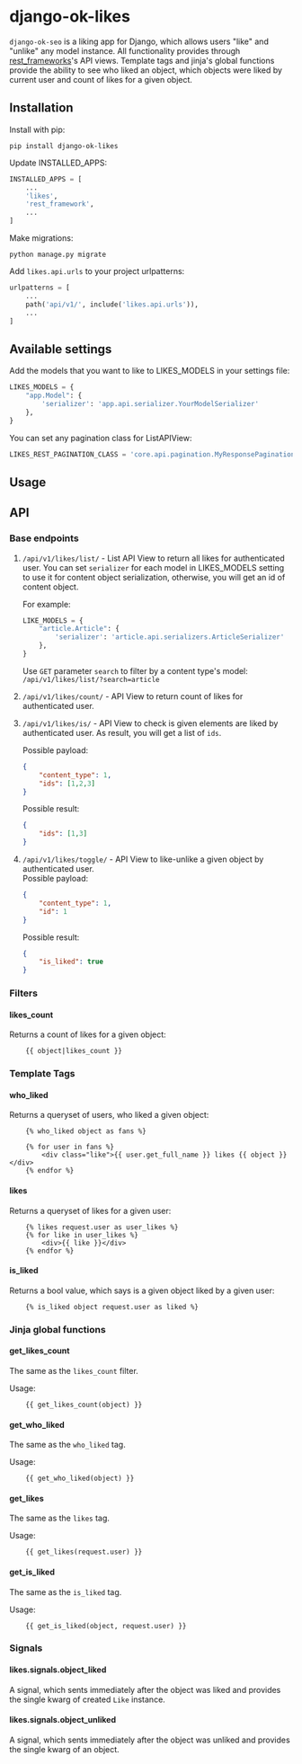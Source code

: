 # django-ok-likes

`django-ok-seo` is a liking app for Django, which allows users "like" and "unlike" any model instance. All functionality provides through [rest_frameworks](https://www.django-rest-framework.org/)'s API views. Template tags and jinja's global functions provide the ability to see who liked an object, which objects were liked by current user and count of likes for a given object.

## Installation

Install with pip:

```shell
pip install django-ok-likes
```

Update INSTALLED_APPS:

```python
INSTALLED_APPS = [
    ...
    'likes',
    'rest_framework',
    ...
]
```

Make migrations:

```shell
python manage.py migrate
```

Add `likes.api.urls` to your project urlpatterns:

```python
urlpatterns = [
    ...
    path('api/v1/', include('likes.api.urls')),
    ...
]
```

## Available settings

Add the models that you want to like to LIKES_MODELS in your settings file:

```python
LIKES_MODELS = {
    "app.Model": {
        'serializer': 'app.api.serializer.YourModelSerializer'
    },
}
```

You can set any pagination class for ListAPIView:

```python
LIKES_REST_PAGINATION_CLASS = 'core.api.pagination.MyResponsePagination'
```

## Usage

## API

### Base endpoints

1. `/api/v1/likes/list/` - List API View to return all likes for authenticated user.
    You can set `serializer` for each model in LIKES_MODELS setting to use it for content object serialization, otherwise, you will get an id of content object.  

    For example:

    ```python
    LIKE_MODELS = {
        "article.Article": {
            'serializer': 'article.api.serializers.ArticleSerializer'
        },
    }
    ```

    Use `GET` parameter `search` to filter by a content type's model:
    `/api/v1/likes/list/?search=article`

2. `/api/v1/likes/count/` - API View to return count of likes for authenticated user.

3. `/api/v1/likes/is/` - API View to check is given elements are liked by authenticated user. As result, you will get a list of `ids`.  

    Possible payload:

    ```json
    {
        "content_type": 1,
        "ids": [1,2,3]
    }
    ```

    Possible result:

    ```json
    {
        "ids": [1,3]
    }
    ```

4. `/api/v1/likes/toggle/` - API View to like-unlike a given object by authenticated user.  
    Possible payload:

    ```json
    {
        "content_type": 1,
        "id": 1
    }
    ```

    Possible result:

    ```json
    {
        "is_liked": true
    }
    ```

### Filters

#### likes_count

Returns a count of likes for a given object:

```django
    {{ object|likes_count }}
```

### Template Tags

#### who_liked

Returns a queryset of users, who liked a given object:

```django
    {% who_liked object as fans %}

    {% for user in fans %}
        <div class="like">{{ user.get_full_name }} likes {{ object }}</div>
    {% endfor %}
```

#### likes

Returns a queryset of likes for a given user:

```django
    {% likes request.user as user_likes %}
    {% for like in user_likes %}
        <div>{{ like }}</div>
    {% endfor %}
```

#### is_liked

Returns a bool value, which says is a given object liked by a given user:

```django
    {% is_liked object request.user as liked %}
```

### Jinja global functions

#### get_likes_count

The same as the `likes_count` filter.

Usage:

```django
    {{ get_likes_count(object) }}
```

#### get_who_liked

The same as the `who_liked` tag.

Usage:

```django
    {{ get_who_liked(object) }}
```

#### get_likes

The same as the `likes` tag.

Usage:

```django
    {{ get_likes(request.user) }}
```

#### get_is_liked

The same as the `is_liked` tag.

Usage:

```django
    {{ get_is_liked(object, request.user) }}
```

### Signals

#### likes.signals.object_liked

A signal, which sents immediately after the object was liked and provides the single kwarg of created `Like` instance.

#### likes.signals.object_unliked

A signal, which sents immediately after the object was unliked and provides the single kwarg of an object.